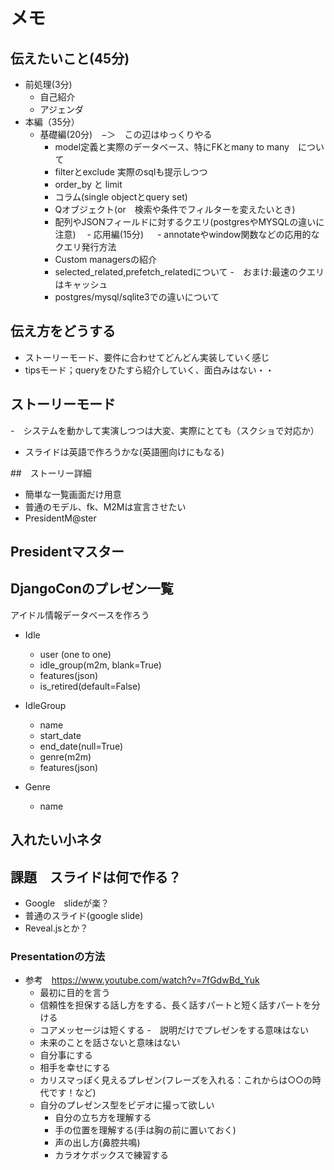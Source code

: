 # メモ

## 伝えたいこと(45分)

- 前処理(3分)  
  - 自己紹介 
  - アジェンダ
- 本編（35分）
  - 基礎編(20分)　−＞　この辺はゆっくりやる 
    - model定義と実際のデータベース、特にFKとmany to many　について 
    - filterとexclude 実際のsqlも提示しつつ
    - order_by と limit
    - コラム(single objectとquery set)
    - Qオブジェクト(or　検索や条件でフィルターを変えたいとき)
    - 配列やJSONフィールドに対するクエリ(postgresやMYSQLの違いに注意)
　- 応用編(15分)
　  - annotateやwindow関数などの応用的なクエリ発行方法
    - Custom managersの紹介
    - selected_related,prefetch_relatedについて
      -　おまけ:最速のクエリはキャッシュ
    - postgres/mysql/sqlite3での違いについて

## 伝え方をどうする

- ストーリーモード、要件に合わせてどんどん実装していく感じ
- tipsモード；queryをひたすら紹介していく、面白みはない・・

## ストーリーモード

-　システムを動かして実演しつつは大変、実際にとても（スクショで対応か）
- スライドは英語で作ろうかな(英語圏向けにもなる)

##　ストーリー詳細

- 簡単な一覧画面だけ用意
- 普通のモデル、fk、M2Mは宣言させたい
- PresidentM@ster

## Presidentマスター

## DjangoConのプレゼン一覧

アイドル情報データベースを作ろう

- Idle
  - user (one to one)
  - idle_group(m2m, blank=True)
  - features(json)
  - is_retired(default=False)

- IdleGroup
  - name
  - start_date
  - end_date(null=True)
  - genre(m2m)
  - features(json)

- Genre
  - name

## 入れたい小ネタ

## 課題　スライドは何で作る？

- Google　slideが楽？
- 普通のスライド(google slide) 
- Reveal.jsとか？

### Presentationの方法

- 参考　https://www.youtube.com/watch?v=7fGdwBd_Yuk
  - 最初に目的を言う
  - 信頼性を担保する話し方をする、長く話すパートと短く話すパートを分ける
  - コアメッセージは短くする
  -　説明だけでプレゼンをする意味はない
  - 未来のことを話さないと意味はない
  - 自分事にする
  - 相手を幸せにする
  - カリスマっぽく見えるプレゼン(フレーズを入れる：これからは○○の時代です！など)
  - 自分のプレゼンス型をビデオに撮って欲しい
    - 自分の立ち方を理解する
    - 手の位置を理解する(手は胸の前に置いておく)
    - 声の出し方(鼻腔共鳴)
    - カラオケボックスで練習する